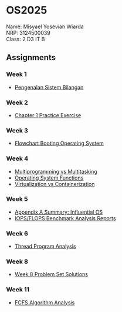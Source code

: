 # OS2025
Name: Misyael Yosevian Wiarda <br>
NRP: 3124500039 <br>
Class: 2 D3 IT B <br>

## Assignments
### Week 1
- [Pengenalan Sistem Bilangan](https://github.com/yosmisyael/SisOp-2025/blob/main/week-1/intro_number_systems.md)
### Week 2
- [Chapter 1 Practice Exercise](https://github.com/yosmisyael/SisOp-2025/blob/main/week-2/chapter1-practice-exercise-solution.md)
### Week 3
- [Flowchart Booting Operating System](https://github.com/yosmisyael/SisOp-2025/blob/main/week-3/boot_process_flowchart.png)
### Week 4
- [Multiprogramming vs Multitasking](https://github.com/yosmisyael/SisOp-2025/blob/main/week-4/multiprogramming_vs_multitasking.md)
- [Operating System Functions](https://github.com/yosmisyael/SisOp-2025/blob/main/week-4/operating_system_functions.md)
- [Virtualization vs Containerization](https://github.com/yosmisyael/SisOp-2025/blob/main/week-4/virtualization_containerization_wsl.md)
### Week 5
- [Appendix A Summary: Influential OS](https://github.com/yosmisyael/SisOp-2025/blob/main/week-5/appendix-A-summary.md)
- [IOPS/FLOPS Benchmark Analysis Reports](https://github.com/yosmisyael/SisOp-2025/blob/main/week-5/iops_floops_benchmark.md)
### Week 6
- [Thread Program Analysis](https://github.com/yosmisyael/SisOp-2025/blob/main/week-6/week-6-problems-solution.md)
### Week 8
- [Week 8 Problem Set Solutions](https://github.com/yosmisyael/SisOp-2025/blob/main/week-8/week-8-problems-solution.md)
### Week 11
- [FCFS Algorithm Analysis](https://github.com/yosmisyael/SisOp-2025/blob/main/week-11/fcfs-scheduling-analysis.md)
